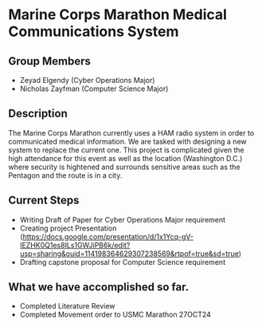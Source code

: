 # Marine Corps Marathon Medical Communications System

## Group Members
- Zeyad Elgendy (Cyber Operations Major)
- Nicholas Zayfman (Computer Science Major)

## Description
The Marine Corps Marathon currently uses a HAM radio system in order to communicated medical information. 
We are tasked with designing a new system to replace the current one.
This project is complicated given the high attendance for this event as well as the location (Washington D.C.) where
security is hightened and surrounds sensitive areas such as the Pentagon and the route is in a city.

## Current Steps
- Writing Draft of Paper for Cyber Operations Major requirement
- Creating project Presentation (https://docs.google.com/presentation/d/1x1Ycq-gV-lEZHK0Q1es8ILs1GWJiPB6k/edit?usp=sharing&ouid=114198364629307238569&rtpof=true&sd=true)
- Drafting capstone proposal for Computer Science requirement

## What we have accomplished so far.
- Completed Literature Review
- Completed Movement order to USMC Marathon 27OCT24